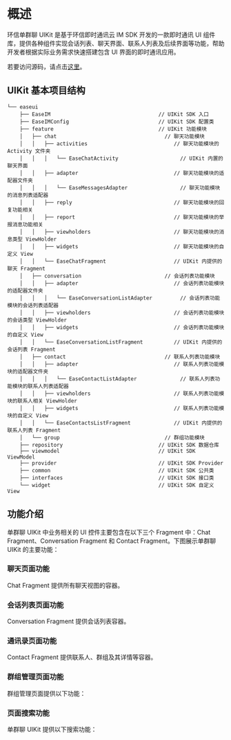 # 概述

<Toc />

环信单群聊 UIKit 是基于环信即时通讯云 IM SDK 开发的一款即时通讯 UI 组件库，提供各种组件实现会话列表、聊天界面、联系人列表及后续界面等功能，帮助开发者根据实际业务需求快速搭建包含 UI 界面的即时通讯应用。

若要访问源码，请点击[这里](https://github.com/easemob/chatuikit-android)。

## UIKit 基本项目结构

```
└── easeui
    ├── EaseIM                                   // UIKit SDK 入口
    ├── EaseIMConfig                             // UIKit SDK 配置类
    ├── feature                                  // UIKit 功能模块
    │   ├── chat                                   // 聊天功能模块
    │   │   ├── activities                            // 聊天功能模块的 Activity 文件夹
    │   │   │   └── EaseChatActivity                    // UIKit 内置的聊天界面
    │   │   ├── adapter                               // 聊天功能模块的适配器文件夹
    │   │   │   └── EaseMessagesAdapter                 // 聊天功能模块的消息列表适配器
    │   │   ├── reply                                 // 聊天功能模块的回复功能相关
    │   │   ├── report                                // 聊天功能模块的举报消息功能相关
    │   │   ├── viewholders                           // 聊天功能模块的消息类型 ViewHolder
    │   │   ├── widgets                               // 聊天功能模块的自定义 View
    │   │   └── EaseChatFragment                      // UIKit 内提供的聊天 Fragment
    │   ├── conversation                           // 会话列表功能模块
    │   │   ├── adapter                               // 会话列表功能模块的适配器文件夹
    │   │   │   └── EaseConversationListAdapter         // 会话列表功能模块的会话列表适配器
    │   │   ├── viewholders                           // 会话列表功能模块的会话类型 ViewHolder
    │   │   ├── widgets                               // 会话列表功能模块的自定义 View
    │   │   └── EaseConversationListFragment          // UIKit 内提供的会话列表 Fragment
    │   ├── contact                                // 联系人列表功能模块
    │   │   ├── adapter                               // 联系人列表功能模块的适配器文件夹
    │   │   │   └── EaseContactListAdapter              // 联系人列表功能模块的联系人列表适配器
    │   │   ├── viewholders                           // 联系人列表功能模块的联系人相关 ViewHolder
    │   │   ├── widgets                               // 联系人列表功能模块的自定义 View
    │   │   └── EaseContactsListFragment              // UIKit 内提供的联系人列表 Fragment
    │   └── group                                  // 群组功能模块
    ├── repository                               // UIKit SDK 数据仓库
    ├── viewmodel                                // UIKit SDK ViewModel
    ├── provider                                 // UIKit SDK Provider
    ├── common                                   // UIKit SDK 公共类
    ├── interfaces                               // UIKit SDK 接口类
    └── widget                                   // UIKit SDK 自定义 View
```

## 功能介绍

单群聊 UIKit 中业务相关的 UI 控件主要包含在以下三个 Fragment 中：Chat Fragment、Conversation Fragment 和 Contact Fragment。下图展示单群聊 UIKit 的主要功能：

<ImageGallery>
  <ImageItem src="/images/uikit/chatuikit/android/main_chat.png" title="聊天页面" />
  <ImageItem src="/images/uikit/chatuikit/android/main_conversation_list.png" title="会话列表" />
  <ImageItem src="/images/uikit/chatuikit/android/main_contact_list.png" title="通讯录" />
  <ImageItem src="/images/uikit/chatuikit/android/main_chat_group.png" title="群聊" />
</ImageGallery>

### 聊天页面功能

Chat Fragment 提供所有聊天视图的容器。

<ImageGallery :columns="3">
  <ImageItem src="/images/uikit/chatuikit/android/chat_detail.png" title="聊天页面" />
  <ImageItem src="/images/uikit/chatuikit/android/message_types_2.png" title="发送多种类型的消息" />
  <ImageItem src="/images/uikit/chatuikit/android/message_longpress_2.png" title="消息长按操作" />
  <ImageItem src="/images/uikit/chatuikit/android/message_reply.png" title="消息引用" />
  <ImageItem src="/images/uikit/chatuikit/android/message_deliveryreceipt.png" title="已发送回执" />
  <ImageItem src="/images/uikit/chatuikit/android/message_readreceipt.png" title="已读回执" />
</ImageGallery>

### 会话列表页面功能

Conversation Fragment 提供会话列表容器。

<ImageGallery>
  <ImageItem src="/images/uikit/chatuikit/android/conversation_longpress.png" title="会话长按操作" />
  <ImageItem src="/images/uikit/chatuikit/android/conversation_operation.png" title="会话操作" />
</ImageGallery>

### 通讯录页面功能

Contact Fragment 提供联系人、群组及其详情等容器。

<ImageGallery>
  <ImageItem src="/images/uikit/chatuikit/android/contact list.png" title="联系人列表" />
  <ImageItem src="/images/uikit/chatuikit/android/contact_detail.png" title="联系人详情" />
  <ImageItem src="/images/uikit/chatuikit/android/block_list.png" title="联系人黑名单" />
  <ImageItem src="/images/uikit/chatuikit/android/group_list.png" title="群组列表" />
</ImageGallery>

### 群组管理页面功能

群组管理页面提供以下功能：

<ImageGallery>
  <ImageItem src="/images/uikit/chatuikit/android/group_detail.png" title="群详情管理" />
  <ImageItem src="/images/uikit/chatuikit/android/group_member.png" title="群成员管理" />
  <ImageItem src="/images/uikit/chatuikit/android/group_thread.png" title="话题" />
  <ImageItem src="/images/uikit/chatuikit/android/group_pin.png" title="消息置顶" />
</ImageGallery>

### 页面搜索功能

单群聊 UIKit 提供以下搜索功能：

<ImageGallery :columns="3">
  <ImageItem src="/images/uikit/chatuikit/android/search_conversation.png" title="搜索会话名称" />
  <ImageItem src="/images/uikit/chatuikit/android/search_contact.png" title="搜索联系人名称" />
  <ImageItem src="/images/uikit/chatuikit/android/search_chat_history.png" title="搜索聊天历史" />
</ImageGallery>

